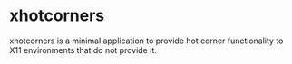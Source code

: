 # xhotcorners

xhotcorners is a minimal application to provide hot corner functionality to X11 environments that do not provide it.
